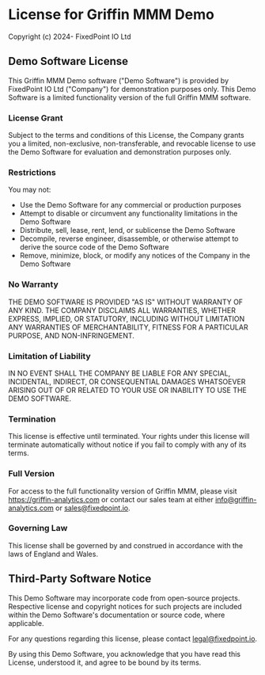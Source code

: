# License for Griffin MMM Demo

Copyright (c) 2024- FixedPoint IO Ltd

## Demo Software License

This Griffin MMM Demo software ("Demo Software") is provided by FixedPoint IO Ltd ("Company") for demonstration purposes only. This Demo Software is a limited functionality version of the full Griffin MMM software.

### License Grant

Subject to the terms and conditions of this License, the Company grants you a limited, non-exclusive, non-transferable, and revocable license to use the Demo Software for evaluation and demonstration purposes only.

### Restrictions

You may not:
- Use the Demo Software for any commercial or production purposes
- Attempt to disable or circumvent any functionality limitations in the Demo Software
- Distribute, sell, lease, rent, lend, or sublicense the Demo Software
- Decompile, reverse engineer, disassemble, or otherwise attempt to derive the source code of the Demo Software
- Remove, minimize, block, or modify any notices of the Company in the Demo Software

### No Warranty

THE DEMO SOFTWARE IS PROVIDED "AS IS" WITHOUT WARRANTY OF ANY KIND. THE COMPANY DISCLAIMS ALL WARRANTIES, WHETHER EXPRESS, IMPLIED, OR STATUTORY, INCLUDING WITHOUT LIMITATION ANY WARRANTIES OF MERCHANTABILITY, FITNESS FOR A PARTICULAR PURPOSE, AND NON-INFRINGEMENT.

### Limitation of Liability

IN NO EVENT SHALL THE COMPANY BE LIABLE FOR ANY SPECIAL, INCIDENTAL, INDIRECT, OR CONSEQUENTIAL DAMAGES WHATSOEVER ARISING OUT OF OR RELATED TO YOUR USE OR INABILITY TO USE THE DEMO SOFTWARE.

### Termination

This license is effective until terminated. Your rights under this license will terminate automatically without notice if you fail to comply with any of its terms.

### Full Version

For access to the full functionality version of Griffin MMM, please visit https://griffin-analytics.com or contact our sales team at either  info@griffin-analytics.com or sales@fixedpoint.io.

### Governing Law

This license shall be governed by and construed in accordance with the laws of England and Wales.

## Third-Party Software Notice

This Demo Software may incorporate code from open-source projects. Respective license and copyright notices for such projects are included within the Demo Software's documentation or source code, where applicable.

For any questions regarding this license, please contact legal@fixedpoint.io.

By using this Demo Software, you acknowledge that you have read this License, understood it, and agree to be bound by its terms.
